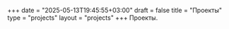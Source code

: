 +++
date = "2025-05-13T19:45:55+03:00"
draft = false
title = "Проекты"
type = "projects"
layout = "projects"
+++
Проекты.
